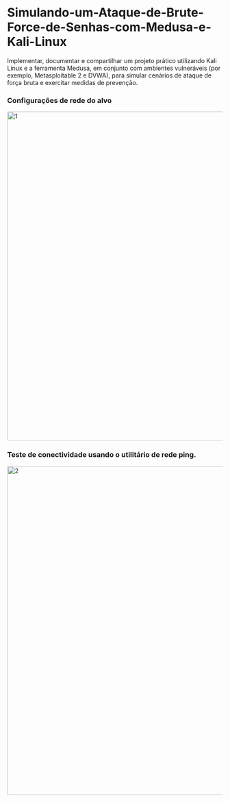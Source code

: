 # Simulando-um-Ataque-de-Brute-Force-de-Senhas-com-Medusa-e-Kali-Linux
Implementar, documentar e compartilhar um projeto prático utilizando Kali Linux e a ferramenta Medusa, em conjunto com ambientes vulneráveis (por exemplo, Metasploitable 2 e DVWA), para simular cenários de ataque de força bruta e exercitar medidas de prevenção.

### Configurações de rede do alvo
<img width="1365" height="767" alt="1" src="https://github.com/user-attachments/assets/76a2e532-201d-499a-b720-706e8fcd76eb" />

### Teste de conectividade usando o utilitário de rede ping.
<img width="1365" height="767" alt="2" src="https://github.com/user-attachments/assets/9d56fb32-c858-4af4-815d-3073aa2e188d" />

